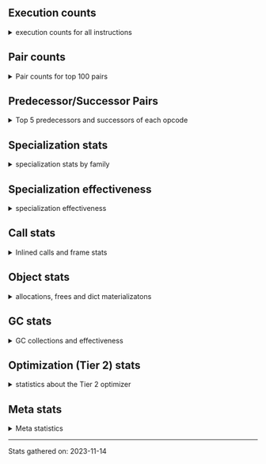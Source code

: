 ## Execution counts

<details>
<summary> execution counts for all instructions </summary>

|Name | Base Count | Head Count | Change | 
|---|---:|---:|---:|
| UNARY_INVERT | 14,523,460 | 15,425,007 | 6.2% |
| WITH_EXCEPT_START | 5,560 | 5,880 | 5.8% |
| BEFORE_WITH | 7,889,629 | 8,220,947 | 4.2% |
| LOAD_FAST_CHECK | 11,293,312 | 11,455,201 | 1.4% |
| TO_BOOL_INT | 203,509,307 | 206,341,611 | 1.4% |
| LIST_EXTEND | 29,514,175 | 29,771,827 | 0.9% |
| LOAD_SUPER_ATTR_ATTR | 4,212,790 | 4,247,389 | 0.8% |
| LOAD_ATTR_PROPERTY | 90,406,418 | 90,921,299 | 0.6% |
| EXIT_INIT_CHECK | 91,372,074 | 91,891,268 | 0.6% |
| LOAD_SUPER_ATTR_METHOD | 159,885,824 | 160,789,135 | 0.6% |
| LOAD_ATTR_NONDESCRIPTOR_WITH_VALUES | 161,611,756 | 162,516,985 | 0.6% |
| CALL_ALLOC_AND_ENTER_INIT | 93,658,494 | 94,177,688 | 0.6% |
| CALL_PY_WITH_DEFAULTS | 223,550,240 | 224,751,834 | 0.5% |
| LOAD_FAST_AND_CLEAR | 78,233,188 | 78,622,424 | 0.5% |
| BINARY_OP | 884,774,811 | 888,549,890 | 0.4% |
| LIST_APPEND | 103,600,472 | 104,002,968 | 0.4% |
| COMPARE_OP | 165,883,458 | 166,470,486 | 0.4% |
| NOP | 945,046,379 | 948,198,812 | 0.3% |
| CALL_BUILTIN_CLASS | 170,953,054 | 171,473,969 | 0.3% |
| LOAD_ATTR | 1,494,530,347 | 1,498,766,326 | 0.3% |
| LOAD_ATTR_METHOD_LAZY_DICT | 58,852,604 | 59,019,220 | 0.3% |
| BUILD_MAP | 106,280,479 | 106,571,947 | 0.3% |
| POP_JUMP_IF_NOT_NONE | 666,662,953 | 668,326,067 | 0.2% |
| STORE_SUBSCR_DICT | 262,644,270 | 263,294,204 | 0.2% |
| COPY_FREE_VARS | 377,330,411 | 378,261,609 | 0.2% |
| CALL | 1,174,918,486 | 1,177,717,778 | 0.2% |
| BUILD_LIST | 355,325,993 | 356,103,364 | 0.2% |
| FOR_ITER_LIST | 697,937,623 | 699,455,713 | 0.2% |
| CALL_METHOD_DESCRIPTOR_FAST | 421,159,221 | 422,050,662 | 0.2% |
| STORE_FAST_LOAD_FAST | 39,432,228 | 39,513,610 | 0.2% |
| LOAD_ATTR_METHOD_WITH_VALUES | 2,101,987,689 | 2,106,308,669 | 0.2% |
| UNARY_NOT | 64,565,865 | 64,695,034 | 0.2% |
| LOAD_ATTR_MODULE | 527,159,227 | 528,152,655 | 0.2% |
| POP_TOP | 3,468,098,994 | 3,474,334,398 | 0.2% |
| LOAD_GLOBAL_MODULE | 3,786,511,351 | 3,793,181,989 | 0.2% |
| RETURN_CONST | 2,046,823,066 | 2,050,422,553 | 0.2% |
| FOR_ITER_GEN | 200,728,096 | 201,080,781 | 0.2% |
| CALL_PY_EXACT_ARGS | 3,291,710,336 | 3,297,163,703 | 0.2% |
| RETURN_VALUE | 4,294,925,300 | 4,301,857,541 | 0.2% |
| RESUME_CHECK | 6,769,616,844 | 6,779,698,446 | 0.1% |
| LOAD_ATTR_INSTANCE_VALUE | 4,581,738,014 | 4,588,537,126 | 0.1% |
| FOR_ITER_RANGE | 90,909,362 | 91,041,192 | 0.1% |
| TO_BOOL_LIST | 182,108,874 | 182,371,368 | 0.1% |
| POP_JUMP_IF_NONE | 465,922,946 | 466,591,666 | 0.1% |
| COPY | 1,151,210,817 | 1,152,861,446 | 0.1% |
| LOAD_DEREF | 793,675,805 | 794,807,686 | 0.1% |
| CALL_METHOD_DESCRIPTOR_NOARGS | 291,911,172 | 292,313,694 | 0.1% |
| UNPACK_SEQUENCE_TWO_TUPLE | 563,467,631 | 564,239,562 | 0.1% |
| STORE_ATTR_INSTANCE_VALUE | 1,081,749,872 | 1,083,154,325 | 0.1% |
| JUMP_BACKWARD | 488,328,681 | 488,936,860 | 0.1% |
| INSTRUMENTED_JUMP_BACKWARD | 10,000 | 9,988 | -0.1% |
| JUMP_FORWARD | 523,139,874 | 523,714,250 | 0.1% |
| LOAD_FAST | 30,572,998,534 | 30,606,128,481 | 0.1% |
| INSTRUMENTED_FOR_ITER | 11,280 | 11,268 | -0.1% |
| LOAD_ATTR_METHOD_NO_DICT | 1,579,107,307 | 1,580,775,628 | 0.1% |
| GET_ITER | 769,117,896 | 769,925,640 | 0.1% |
| POP_JUMP_IF_FALSE | 7,702,752,034 | 7,710,627,124 | 0.1% |
| SWAP | 1,055,354,232 | 1,056,425,834 | 0.1% |
| CALL_TUPLE_1 | 34,780,533 | 34,813,664 | 0.1% |
| BUILD_TUPLE | 930,622,028 | 931,508,021 | 0.1% |
| INSTRUMENTED_POP_JUMP_IF_TRUE | 13,440 | 13,428 | -0.1% |
| PUSH_NULL | 1,320,081,753 | 1,321,247,834 | 0.1% |
| LOAD_FAST_LOAD_FAST | 7,163,580,175 | 7,169,682,505 | 0.1% |
| INTERPRETER_EXIT | 1,997,173,707 | 1,998,855,318 | 0.1% |
| STORE_FAST | 8,450,003,309 | 8,457,016,441 | 0.1% |
| COMPARE_OP_INT | 1,500,130,566 | 1,501,358,680 | 0.1% |
| ENTER_EXECUTOR | 2,412,506,057 | 2,414,378,162 | 0.1% |
| BINARY_SUBSCR | 697,257,591 | 697,772,279 | 0.1% |
| CONTAINS_OP | 1,110,904,362 | 1,111,694,126 | 0.1% |
| CALL_BUILTIN_FAST | 1,119,334,562 | 1,120,033,103 | 0.1% |
| CHECK_EXC_MATCH | 22,271,295 | 22,285,187 | 0.1% |
| TO_BOOL | 339,859,931 | 340,071,015 | 0.1% |
| PUSH_EXC_INFO | 22,761,520 | 22,775,528 | 0.1% |
| POP_EXCEPT | 22,761,381 | 22,775,388 | 0.1% |
| CALL_FUNCTION_EX | 178,732,960 | 178,840,993 | 0.1% |
| CALL_ISINSTANCE | 1,074,819,421 | 1,075,467,422 | 0.1% |
| COMPARE_OP_STR | 333,589,325 | 333,789,925 | 0.1% |
| LOAD_GLOBAL_BUILTIN | 5,044,070,160 | 5,047,093,567 | 0.1% |
| CALL_BUILTIN_FAST_WITH_KEYWORDS | 69,824,911 | 69,863,304 | 0.1% |
| CALL_KW | 260,172,236 | 260,313,283 | 0.1% |
| BINARY_OP_SUBTRACT_FLOAT | 237,754,639 | 237,882,668 | 0.1% |
| TO_BOOL_BOOL | 4,329,465,676 | 4,331,776,309 | 0.1% |
| FOR_ITER | 499,375,977 | 499,592,589 | 0.0% |
| DELETE_ATTR | 11,350,103 | 11,354,897 | 0.0% |
| STORE_FAST_STORE_FAST | 1,995,529,938 | 1,996,364,392 | 0.0% |
| LOAD_CONST | 8,186,425,164 | 8,189,766,651 | 0.0% |
| CALL_LIST_APPEND | 339,589,324 | 339,720,099 | 0.0% |
| RERAISE | 2,526,021 | 2,526,981 | 0.0% |
| IMPORT_NAME | 10,198,921 | 10,202,715 | 0.0% |
| CALL_LEN | 383,228,952 | 383,367,763 | 0.0% |
| YIELD_VALUE | 1,052,371,134 | 1,052,741,950 | 0.0% |
| IMPORT_FROM | 11,438,540 | 11,442,393 | 0.0% |
| BINARY_OP_ADD_FLOAT | 393,383,704 | 393,513,152 | 0.0% |
| CALL_METHOD_DESCRIPTOR_O | 409,942,328 | 410,073,628 | 0.0% |
| DELETE_FAST | 1,797,513 | 1,798,012 | 0.0% |
| LOAD_ATTR_CLASS | 107,170,653 | 107,199,651 | 0.0% |
| UNPACK_SEQUENCE | 364,756 | 364,852 | 0.0% |
| BINARY_OP_SUBTRACT_INT | 454,383,958 | 454,498,012 | 0.0% |
| POP_JUMP_IF_TRUE | 1,972,631,501 | 1,973,051,500 | 0.0% |
| CALL_BOUND_METHOD_EXACT_ARGS | 206,243,218 | 206,277,358 | 0.0% |
| UNPACK_SEQUENCE_TUPLE | 531,762,210 | 531,826,840 | 0.0% |
| BINARY_OP_INPLACE_ADD_UNICODE | 7,986,960 | 7,987,920 | 0.0% |
| FOR_ITER_TUPLE | 337,522,235 | 337,559,477 | 0.0% |
| DICT_MERGE | 29,259,156 | 29,262,355 | 0.0% |
| RAISE_VARARGS | 3,978,728 | 3,979,086 | 0.0% |
| RESUME | 244,942 | 244,922 | -0.0% |
| STORE_ATTR | 71,289,766 | 71,295,433 | 0.0% |
| SET_FUNCTION_ATTRIBUTE | 98,383,876 | 98,377,052 | -0.0% |
| MAKE_CELL | 116,716,427 | 116,723,287 | 0.0% |
| STORE_DEREF | 92,443,405 | 92,448,531 | 0.0% |
| BUILD_SET | 2,001,129 | 2,001,223 | 0.0% |
| IS_OP | 797,915,390 | 797,880,654 | -0.0% |
| BUILD_STRING | 76,352,740 | 76,355,620 | 0.0% |
| MAKE_FUNCTION | 109,440,298 | 109,436,194 | -0.0% |
| BINARY_SUBSCR_STR_INT | 470,250,679 | 470,266,040 | 0.0% |
| FORMAT_SIMPLE | 151,773,320 | 151,778,120 | 0.0% |
| CALL_METHOD_DESCRIPTOR_FAST_WITH_KEYWORDS | 39,315,374 | 39,316,581 | 0.0% |
| CONVERT_VALUE | 138,336,220 | 138,340,060 | 0.0% |
| TO_BOOL_NONE | 613,719,784 | 613,735,920 | 0.0% |
| BINARY_OP_MULTIPLY_FLOAT | 576,062,476 | 576,077,592 | 0.0% |
| JUMP_BACKWARD_NO_INTERRUPT | 309,992,476 | 309,985,052 | -0.0% |
| STORE_ATTR_SLOT | 1,732,911,035 | 1,732,951,774 | 0.0% |
| BINARY_OP_ADD_INT | 1,317,592,802 | 1,317,622,844 | 0.0% |
| LOAD_ATTR_SLOT | 1,883,774,447 | 1,883,817,000 | 0.0% |
| CALL_TYPE_1 | 340,971,875 | 340,965,005 | -0.0% |
| CALL_STR_1 | 34,041,020 | 34,041,662 | 0.0% |
| DELETE_SUBSCR | 172,752,423 | 172,755,617 | 0.0% |
| RETURN_GENERATOR | 380,846,630 | 380,839,882 | -0.0% |
| BINARY_SUBSCR_TUPLE_INT | 221,481,382 | 221,485,272 | 0.0% |
| SEND_GEN | 451,098,743 | 451,091,347 | -0.0% |
| BINARY_SUBSCR_DICT | 659,351,742 | 659,362,145 | 0.0% |
| BINARY_OP_ADD_UNICODE | 93,325,980 | 93,327,260 | 0.0% |
| CALL_BUILTIN_O | 1,032,641,552 | 1,032,653,156 | 0.0% |
| COMPARE_OP_FLOAT | 185,958,409 | 185,956,387 | -0.0% |
| MAP_ADD | 56,720,038 | 56,720,593 | 0.0% |
| BINARY_SUBSCR_LIST_INT | 772,121,597 | 772,114,596 | -0.0% |
| END_FOR | 76,102,728 | 76,103,386 | 0.0% |
| LOAD_GLOBAL | 10,731,358 | 10,731,267 | -0.0% |
| BINARY_SLICE | 284,805,243 | 284,806,897 | 0.0% |
| BUILD_CONST_KEY_MAP | 11,173,581 | 11,173,521 | -0.0% |
| STORE_SUBSCR | 338,127,080 | 338,125,680 | -0.0% |
| TO_BOOL_ALWAYS_TRUE | 231,969,371 | 231,969,878 | 0.0% |
| STORE_SUBSCR_LIST_INT | 310,529,248 | 310,529,921 | 0.0% |
| LOAD_ATTR_NONDESCRIPTOR_NO_DICT | 82,996,355 | 82,996,483 | 0.0% |
| GET_YIELD_FROM_ITER | 20,766,024 | 20,766,056 | 0.0% |
| EXTENDED_ARG | 417,489,618 | 417,490,024 | 0.0% |
| CALL_INTRINSIC_1 | 149,027,795 | 149,027,909 | 0.0% |
| BINARY_OP_MULTIPLY_INT | 248,272,239 | 248,272,117 | -0.0% |
| LOAD_ATTR_WITH_HINT | 401,259,400 | 401,259,306 | -0.0% |
| UNARY_NEGATIVE | 161,396,315 | 161,396,281 | -0.0% |
| UNPACK_SEQUENCE_LIST | 148,230,183 | 148,230,206 | 0.0% |
| BINARY_SUBSCR_GETITEM | 190,304,446 | 190,304,472 | 0.0% |
| GET_AWAITABLE | 151,578,749 | 151,578,737 | -0.0% |
| TO_BOOL_STR | 77,145,920 | 77,145,924 | 0.0% |
| SEND | 164,809,266 | 164,809,258 | -0.0% |
| STORE_ATTR_WITH_HINT | 63,960,618 | 63,960,615 | -0.0% |
| BUILD_SLICE | 95,834,911 | 95,834,907 | -0.0% |
| END_SEND | 297,826,869 | 297,826,857 | -0.0% |
| STORE_SLICE | 35,795,300 | 35,795,300 | 0.0% |
| INSTRUMENTED_POP_JUMP_IF_FALSE | 19,465,840 | 19,465,840 | 0.0% |
| INSTRUMENTED_RESUME | 19,443,620 | 19,443,620 | 0.0% |
| INSTRUMENTED_RETURN_VALUE | 19,434,720 | 19,434,720 | 0.0% |
| LOAD_NAME | 13,930,060 | 13,930,060 | 0.0% |
| GET_ANEXT | 8,000,960 | 8,000,960 | 0.0% |
| END_ASYNC_FOR | 8,000,000 | 8,000,000 | 0.0% |
| GET_AITER | 8,000,000 | 8,000,000 | 0.0% |
| STORE_GLOBAL | 6,941,340 | 6,941,340 | 0.0% |
| BEFORE_ASYNC_WITH | 2,995,200 | 2,995,200 | 0.0% |
| SET_ADD | 1,470,440 | 1,470,440 | 0.0% |
| STORE_NAME | 926,120 | 926,120 | 0.0% |
| UNPACK_EX | 668,000 | 668,000 | 0.0% |
| DICT_UPDATE | 22,740 | 22,740 | 0.0% |
| LOAD_BUILD_CLASS | 18,940 | 18,940 | 0.0% |
| LOAD_SUPER_ATTR | 16,585 | 16,585 | 0.0% |
| INSTRUMENTED_RETURN_CONST | 7,200 | 7,200 | 0.0% |
| LOAD_LOCALS | 3,860 | 3,860 | 0.0% |
| LOAD_FROM_DICT_OR_DEREF | 3,840 | 3,840 | 0.0% |
| DELETE_DEREF | 1,600 | 1,600 | 0.0% |
| FORMAT_WITH_SPEC | 1,240 | 1,240 | 0.0% |
| DELETE_NAME | 900 | 900 | 0.0% |
| INSTRUMENTED_POP_JUMP_IF_NONE | 720 | 720 | 0.0% |
| SET_UPDATE | 660 | 660 | 0.0% |
| CLEANUP_THROW | 640 | 640 | 0.0% |
| INSTRUMENTED_JUMP_FORWARD | 400 | 400 | 0.0% |
| INSTRUMENTED_POP_JUMP_IF_NOT_NONE | 400 | 400 | 0.0% |
| CALL_INTRINSIC_2 | 80 | 80 | 0.0% |
| SETUP_ANNOTATIONS | 80 | 80 | 0.0% |


</details>

## Pair counts

<details>
<summary> Pair counts for top 100 pairs </summary>

Not included in comparative output.


</details>

## Predecessor/Successor Pairs

<details>
<summary> Top 5 predecessors and successors of each opcode </summary>

Not included in comparative output.


</details>

## Specialization stats

<details>
<summary> specialization stats by family </summary>

### BINARY_OP

<details>
<summary> specialization stats for BINARY_OP family </summary>

|Kind | Base Count | Base Ratio | Head Count | Head Ratio | Change | 
|---|---:|---:|---:|---:|---:|
|     deferred | 882,236,516 | 20.9% | 886,010,585 | 21.0% | 0.4% |
|          hit | 3,278,606,738 | 77.8% | 3,279,025,545 | 77.7% | 0.0% |
|         miss | 50,156,020 | 1.2% | 50,156,020 | 1.2% | 0.0% |

| | Base Count | Base Ratio | Head Count | Head Ratio | Change | 
|---|---:|---:|---:|---:|---:|
| Failure | 1,547,972 | 61.0% | 1,549,007 | 61.0% | 0.1% |
| Success | 990,323 | 39.0% | 990,298 | 39.0% | -0.0% |

|Failure kind | Base Count | Base Ratio | Head Count | Head Ratio | Change | 
|---|---:|---:|---:|---:|---:|
| or | 15,254 | 1.0% | 15,603 | 1.0% | 2.3% |
| and int | 52,016 | 3.4% | 52,597 | 3.4% | 1.1% |
| and other | 1,656 | 0.1% | 1,659 | 0.1% | 0.2% |
| power | 5,108 | 0.3% | 5,101 | 0.3% | -0.1% |
| remainder | 52,552 | 3.4% | 52,608 | 3.4% | 0.1% |
| add other | 57,297 | 3.7% | 57,327 | 3.7% | 0.1% |
| add different types | 189,851 | 12.3% | 189,886 | 12.3% | 0.0% |
| true divide float | 9,024 | 0.6% | 9,023 | 0.6% | -0.0% |
| floor divide | 45,296 | 2.9% | 45,292 | 2.9% | -0.0% |
| xor | 15,744 | 1.0% | 15,743 | 1.0% | -0.0% |
| rshift | 16,807 | 1.1% | 16,806 | 1.1% | -0.0% |
| true divide different types | 22,184 | 1.4% | 22,183 | 1.4% | -0.0% |
| lshift | 23,346 | 1.5% | 23,347 | 1.5% | 0.0% |
| multiply different types | 246,247 | 15.9% | 246,238 | 15.9% | -0.0% |
| subtract different types | 775,010 | 50.1% | 775,014 | 50.0% | 0.0% |
| subtract other | 12,800 | 0.8% | 12,800 | 0.8% | 0.0% |
| multiply other | 4,320 | 0.3% | 4,320 | 0.3% | 0.0% |
| true divide other | 2,880 | 0.2% | 2,880 | 0.2% | 0.0% |
| and different types | 580 | 0.0% | 580 | 0.0% | 0.0% |


</details>

### BINARY_OP_INPLACE_ADD_UNICODE

<details>
<summary> specialization stats for BINARY_OP_INPLACE_ADD_UNICODE family </summary>


</details>

### BINARY_SLICE

<details>
<summary> specialization stats for BINARY_SLICE family </summary>


</details>

### BINARY_SUBSCR

<details>
<summary> specialization stats for BINARY_SUBSCR family </summary>

|Kind | Base Count | Base Ratio | Head Count | Head Ratio | Change | 
|---|---:|---:|---:|---:|---:|
|     deferred | 696,830,855 | 23.1% | 697,345,402 | 23.2% | 0.1% |
|          hit | 2,308,750,732 | 76.7% | 2,308,773,386 | 76.7% | 0.0% |
|         miss | 4,759,114 | 0.2% | 4,759,139 | 0.2% | 0.0% |

| | Base Count | Base Ratio | Head Count | Head Ratio | Change | 
|---|---:|---:|---:|---:|---:|
| Failure | 242,515 | 56.8% | 242,660 | 56.8% | 0.1% |
| Success | 184,221 | 43.2% | 184,217 | 43.2% | -0.0% |

|Failure kind | Base Count | Base Ratio | Head Count | Head Ratio | Change | 
|---|---:|---:|---:|---:|---:|
| tuple slice | 104 | 0.0% | 103 | 0.0% | -1.0% |
| buffer int | 15,762 | 6.5% | 15,802 | 6.5% | 0.3% |
| other | 56,599 | 23.3% | 56,714 | 23.4% | 0.2% |
| out of range | 75,470 | 31.1% | 75,461 | 31.1% | -0.0% |
| array int | 78,640 | 32.4% | 78,640 | 32.4% | 0.0% |
| list slice | 6,320 | 2.6% | 6,320 | 2.6% | 0.0% |
| code complex parameters | 4,380 | 1.8% | 4,380 | 1.8% | 0.0% |
| sequence int | 4,280 | 1.8% | 4,280 | 1.8% | 0.0% |
| buffer slice | 860 | 0.4% | 860 | 0.4% | 0.0% |
| string slice | 100 | 0.0% | 100 | 0.0% | 0.0% |


</details>

### CALL

<details>
<summary> specialization stats for CALL family </summary>

|Kind | Base Count | Base Ratio | Head Count | Head Ratio | Change | 
|---|---:|---:|---:|---:|---:|
|          hit | 9,540,335,361 | 87.1% | 9,551,233,947 | 87.1% | 0.1% |
|         miss | 236,440,357 | 2.2% | 236,424,028 | 2.2% | -0.0% |
|     deferred | 737,869,762,949,551,270,707 | 6,737,494,210,530.9% | 737,869,762,949,554,068,023 | 6,729,087,808,483.7% | 0.0% |
|        deopt | 22,840 | 0.0% | 22,840 | 0.0% | 0.0% |

| | Base Count | Base Ratio | Head Count | Head Ratio | Change | 
|---|---:|---:|---:|---:|---:|
| Failure | 816,873 | 14.2% | 819,146 | 14.3% | 0.3% |
| Success | 4,918,386 | 85.8% | 4,918,089 | 85.7% | -0.0% |

|Failure kind | Base Count | Base Ratio | Head Count | Head Ratio | Change | 
|---|---:|---:|---:|---:|---:|
| operator wrapper | 4,511 | 0.6% | 4,570 | 0.6% | 1.3% |
| cfunc varargs | 7,200 | 0.9% | 7,284 | 0.9% | 1.2% |
| meth descr varargs keywords | 14,084 | 1.7% | 14,242 | 1.7% | 1.1% |
| cfunc noargs | 53,620 | 6.6% | 54,219 | 6.6% | 1.1% |
| bound method | 11,874 | 1.5% | 11,968 | 1.5% | 0.8% |
| wrong number arguments | 8,460 | 1.0% | 8,500 | 1.0% | 0.5% |
| code complex parameters | 146,706 | 18.0% | 147,382 | 18.0% | 0.5% |
| class no vectorcall | 56,720 | 6.9% | 56,944 | 7.0% | 0.4% |
| cfunc varargs keywords | 49,770 | 6.1% | 49,948 | 6.1% | 0.4% |
| method wrapper | 4,477 | 0.5% | 4,490 | 0.5% | 0.3% |
| other | 29,118 | 3.6% | 29,201 | 3.6% | 0.3% |
| meth descr method fastcall keywords | 174,120 | 21.3% | 174,180 | 21.3% | 0.0% |
| meth descr varargs | 58,493 | 7.2% | 58,496 | 7.1% | 0.0% |
| class mutable | 50,360 | 6.2% | 50,362 | 6.1% | 0.0% |
| no dict | 106,580 | 13.0% | 106,580 | 13.0% | 0.0% |
| init not python | 17,020 | 2.1% | 17,020 | 2.1% | 0.0% |
| init not simple | 11,280 | 1.4% | 11,280 | 1.4% | 0.0% |
| cmethod | 10,820 | 1.3% | 10,820 | 1.3% | 0.0% |
| str | 1,660 | 0.2% | 1,660 | 0.2% | 0.0% |


</details>

### COMPARE_OP

<details>
<summary> specialization stats for COMPARE_OP family </summary>

|Kind | Base Count | Base Ratio | Head Count | Head Ratio | Change | 
|---|---:|---:|---:|---:|---:|
|         miss | 2,303,735 | 0.1% | 2,263,462 | 0.1% | -1.7% |
|     deferred | 165,535,105 | 7.6% | 166,125,136 | 7.6% | 0.4% |
|          hit | 2,017,374,565 | 92.3% | 2,018,841,530 | 92.3% | 0.1% |

| | Base Count | Base Ratio | Head Count | Head Ratio | Change | 
|---|---:|---:|---:|---:|---:|
| Failure | 247,147 | 70.9% | 244,906 | 70.9% | -0.9% |
| Success | 101,206 | 29.1% | 100,444 | 29.1% | -0.8% |

|Failure kind | Base Count | Base Ratio | Head Count | Head Ratio | Change | 
|---|---:|---:|---:|---:|---:|
| big int | 84,229 | 34.1% | 81,764 | 33.4% | -2.9% |
| bool | 6,329 | 2.6% | 6,387 | 2.6% | 0.9% |
| float long | 15,102 | 6.1% | 15,155 | 6.2% | 0.4% |
| different types | 51,578 | 20.9% | 51,693 | 21.1% | 0.2% |
| tuple | 15,198 | 6.1% | 15,174 | 6.2% | -0.2% |
| other | 24,951 | 10.1% | 24,973 | 10.2% | 0.1% |
| baseobject | 30,080 | 12.2% | 30,080 | 12.3% | 0.0% |
| string | 10,640 | 4.3% | 10,640 | 4.3% | 0.0% |
| list | 3,440 | 1.4% | 3,440 | 1.4% | 0.0% |
| bytes | 3,200 | 1.3% | 3,200 | 1.3% | 0.0% |
| set | 1,860 | 0.8% | 1,860 | 0.8% | 0.0% |
| long float | 540 | 0.2% | 540 | 0.2% | 0.0% |


</details>

### FOR_ITER

<details>
<summary> specialization stats for FOR_ITER family </summary>

|Kind | Base Count | Base Ratio | Head Count | Head Ratio | Change | 
|---|---:|---:|---:|---:|---:|
|          hit | 1,186,370,005 | 65.0% | 1,188,354,125 | 65.0% | 0.2% |
|         miss | 140,727,311 | 7.7% | 140,783,038 | 7.7% | 0.0% |
|     deferred | 737,869,762,948,878,458,279 | 40,398,606,745,402.8% | 737,869,762,948,878,669,334 | 40,348,759,139,610.6% | 0.0% |

| | Base Count | Base Ratio | Head Count | Head Ratio | Change | 
|---|---:|---:|---:|---:|---:|
| Failure | 279,660 | 9.4% | 284,177 | 9.5% | 1.6% |
| Success | 2,702,678 | 90.6% | 2,703,718 | 90.5% | 0.0% |

|Failure kind | Base Count | Base Ratio | Head Count | Head Ratio | Change | 
|---|---:|---:|---:|---:|---:|
| callable | 460 | 0.2% | 480 | 0.2% | 4.3% |
| dict items | 110,030 | 39.3% | 114,420 | 40.3% | 4.0% |
| itertools | 6,580 | 2.4% | 6,600 | 2.3% | 0.3% |
| set | 29,460 | 10.5% | 29,502 | 10.4% | 0.1% |
| other | 18,860 | 6.7% | 18,880 | 6.6% | 0.1% |
| enumerate | 44,690 | 16.0% | 44,715 | 15.7% | 0.1% |
| zip | 18,660 | 6.7% | 18,660 | 6.6% | 0.0% |
| seq iter | 14,480 | 5.2% | 14,480 | 5.1% | 0.0% |
| dict values | 12,400 | 4.4% | 12,400 | 4.4% | 0.0% |
| reversed list | 8,980 | 3.2% | 8,980 | 3.2% | 0.0% |
| dict keys | 7,960 | 2.8% | 7,960 | 2.8% | 0.0% |
| ascii string | 5,260 | 1.9% | 5,260 | 1.9% | 0.0% |
| map | 1,380 | 0.5% | 1,380 | 0.5% | 0.0% |
| bytes | 440 | 0.2% | 440 | 0.2% | 0.0% |
| string | 20 | 0.0% | 20 | 0.0% | 0.0% |


</details>

### LOAD_ATTR

<details>
<summary> specialization stats for LOAD_ATTR family </summary>

|Kind | Base Count | Base Ratio | Head Count | Head Ratio | Change | 
|---|---:|---:|---:|---:|---:|
|          hit | 10,876,681,827 | 83.2% | 10,892,125,342 | 83.2% | 0.1% |
|         miss | 699,382,043 | 5.4% | 699,378,680 | 5.3% | -0.0% |
|     deferred | 737,869,762,949,863,150,069 | 5,645,265,629,853.1% | 737,869,762,949,867,384,083 | 5,636,780,168,276.7% | 0.0% |
|        deopt | 1,460,840 | 0.0% | 1,460,840 | 0.0% | 0.0% |

| | Base Count | Base Ratio | Head Count | Head Ratio | Change | 
|---|---:|---:|---:|---:|---:|
| Failure | 1,075,560 | 7.2% | 1,077,579 | 7.2% | 0.2% |
| Success | 13,830,198 | 92.8% | 13,830,144 | 92.8% | -0.0% |

|Failure kind | Base Count | Base Ratio | Head Count | Head Ratio | Change | 
|---|---:|---:|---:|---:|---:|
| non object slot | 2,560 | 0.2% | 2,600 | 0.2% | 1.6% |
| non overriding descriptor | 11,648 | 1.1% | 11,804 | 1.1% | 1.3% |
| class attr simple | 6,220 | 0.6% | 6,285 | 0.6% | 1.0% |
| class attr descriptor | 16,440 | 1.5% | 16,540 | 1.5% | 0.6% |
| not managed dict | 133,669 | 12.4% | 134,295 | 12.5% | 0.5% |
| shadowed | 100,696 | 9.4% | 101,106 | 9.4% | 0.4% |
| class method obj | 24,560 | 2.3% | 24,640 | 2.3% | 0.3% |
| method | 119,720 | 11.1% | 120,052 | 11.1% | 0.3% |
| overridden | 16,052 | 1.5% | 16,078 | 1.5% | 0.2% |
| mutable class | 66,631 | 6.2% | 66,665 | 6.2% | 0.1% |
| metaclass attribute | 239,302 | 22.2% | 239,392 | 22.2% | 0.0% |
| has managed dict | 319,242 | 29.7% | 319,302 | 29.6% | 0.0% |
| module attr not found | 8,700 | 0.8% | 8,700 | 0.8% | 0.0% |
| not in keys | 7,180 | 0.7% | 7,180 | 0.7% | 0.0% |
| builtin class method | 2,940 | 0.3% | 2,940 | 0.3% | 0.0% |


</details>

### LOAD_GLOBAL

<details>
<summary> specialization stats for LOAD_GLOBAL family </summary>

|Kind | Base Count | Base Ratio | Head Count | Head Ratio | Change | 
|---|---:|---:|---:|---:|---:|
|         miss | 316,182 | 0.0% | 320,162 | 0.0% | 1.3% |
|          hit | 8,830,265,329 | 99.9% | 8,839,955,394 | 99.9% | 0.1% |
|     deferred | 10,249,569 | 0.1% | 10,249,468 | 0.1% | -0.0% |
|        deopt | 8,300 | 0.0% | 8,300 | 0.0% | 0.0% |

| | Base Count | Base Ratio | Head Count | Head Ratio | Change | 
|---|---:|---:|---:|---:|---:|
| Success | 490,089 | 100.0% | 490,099 | 100.0% | 0.0% |
| Failure | 0 | 0.0% | 0 | 0.0% |  |


</details>

### LOAD_SUPER_ATTR

<details>
<summary> specialization stats for LOAD_SUPER_ATTR family </summary>

|Kind | Base Count | Base Ratio | Head Count | Head Ratio | Change | 
|---|---:|---:|---:|---:|---:|
|          hit | 164,098,614 | 100.0% | 165,036,524 | 100.0% | 0.6% |
|     deferred | 8,385 | 0.0% | 8,385 | 0.0% | 0.0% |

| | Base Count | Base Ratio | Head Count | Head Ratio | Change | 
|---|---:|---:|---:|---:|---:|
| Success | 8,200 | 100.0% | 8,200 | 100.0% | 0.0% |
| Failure | 0 | 0.0% | 0 | 0.0% |  |


</details>

### POP_JUMP_IF_FALSE

<details>
<summary> specialization stats for POP_JUMP_IF_FALSE family </summary>


</details>

### POP_JUMP_IF_NONE

<details>
<summary> specialization stats for POP_JUMP_IF_NONE family </summary>


</details>

### POP_JUMP_IF_NOT_NONE

<details>
<summary> specialization stats for POP_JUMP_IF_NOT_NONE family </summary>


</details>

### POP_JUMP_IF_TRUE

<details>
<summary> specialization stats for POP_JUMP_IF_TRUE family </summary>


</details>

### SEND

<details>
<summary> specialization stats for SEND family </summary>

|Kind | Base Count | Base Ratio | Head Count | Head Ratio | Change | 
|---|---:|---:|---:|---:|---:|
|          hit | 451,068,083 | 73.2% | 451,060,687 | 73.2% | -0.0% |
|     deferred | 164,754,186 | 26.7% | 164,754,178 | 26.8% | -0.0% |
|         miss | 30,660 | 0.0% | 30,660 | 0.0% | 0.0% |

| | Base Count | Base Ratio | Head Count | Head Ratio | Change | 
|---|---:|---:|---:|---:|---:|
| Success | 4,620 | 8.4% | 4,620 | 8.4% | 0.0% |
| Failure | 50,460 | 91.6% | 50,460 | 91.6% | 0.0% |

|Failure kind | Base Count | Base Ratio | Head Count | Head Ratio | Change | 
|---|---:|---:|---:|---:|---:|
| async generator send | 33,180 | 65.8% | 33,180 | 65.8% | 0.0% |
| other | 14,020 | 27.8% | 14,020 | 27.8% | 0.0% |
| list | 3,260 | 6.5% | 3,260 | 6.5% | 0.0% |


</details>

### STORE_ATTR

<details>
<summary> specialization stats for STORE_ATTR family </summary>

|Kind | Base Count | Base Ratio | Head Count | Head Ratio | Change | 
|---|---:|---:|---:|---:|---:|
|          hit | 2,628,106,581 | 89.1% | 2,629,533,698 | 89.1% | 0.1% |
|         miss | 250,514,944 | 8.5% | 250,533,016 | 8.5% | 0.0% |
|     deferred | 4,058,283,696,216,167,713,441 | 137,573,075,793,761.8% | 4,058,283,696,216,167,718,609 | 137,505,446,437,379.1% | 0.0% |

| | Base Count | Base Ratio | Head Count | Head Ratio | Change | 
|---|---:|---:|---:|---:|---:|
| Failure | 93,268 | 1.9% | 93,426 | 1.9% | 0.2% |
| Success | 4,838,577 | 98.1% | 4,838,918 | 98.1% | 0.0% |

|Failure kind | Base Count | Base Ratio | Head Count | Head Ratio | Change | 
|---|---:|---:|---:|---:|---:|
| property | 2,480 | 2.7% | 2,580 | 2.8% | 4.0% |
| no dict | 2,940 | 3.2% | 2,960 | 3.2% | 0.7% |
| class attr simple | 48,480 | 52.0% | 48,520 | 51.9% | 0.1% |
| not managed dict | 2,508 | 2.7% | 2,506 | 2.7% | -0.1% |
| not in dict | 14,580 | 15.6% | 14,580 | 15.6% | 0.0% |
| overriding descriptor | 10,340 | 11.1% | 10,340 | 11.1% | 0.0% |
| not in keys | 7,000 | 7.5% | 7,000 | 7.5% | 0.0% |
| overridden | 4,120 | 4.4% | 4,120 | 4.4% | 0.0% |
| method | 800 | 0.9% | 800 | 0.9% | 0.0% |
| mutable class | 20 | 0.0% | 20 | 0.0% | 0.0% |


</details>

### STORE_SLICE

<details>
<summary> specialization stats for STORE_SLICE family </summary>


</details>

### STORE_SUBSCR

<details>
<summary> specialization stats for STORE_SUBSCR family </summary>

|Kind | Base Count | Base Ratio | Head Count | Head Ratio | Change | 
|---|---:|---:|---:|---:|---:|
|          hit | 573,170,638 | 62.9% | 573,821,245 | 62.9% | 0.1% |
|     deferred | 337,984,652 | 37.1% | 337,983,210 | 37.1% | -0.0% |
|         miss | 2,880 | 0.0% | 2,880 | 0.0% | 0.0% |

| | Base Count | Base Ratio | Head Count | Head Ratio | Change | 
|---|---:|---:|---:|---:|---:|
| Failure | 129,887 | 91.2% | 129,926 | 91.2% | 0.0% |
| Success | 12,541 | 8.8% | 12,544 | 8.8% | 0.0% |

|Failure kind | Base Count | Base Ratio | Head Count | Head Ratio | Change | 
|---|---:|---:|---:|---:|---:|
| other | 680 | 0.5% | 700 | 0.5% | 2.9% |
| py simple | 42,640 | 32.8% | 42,662 | 32.8% | 0.1% |
| dict subclass no override | 26,087 | 20.1% | 26,084 | 20.1% | -0.0% |
| array int | 55,580 | 42.8% | 55,580 | 42.8% | 0.0% |
| out of range | 2,900 | 2.2% | 2,900 | 2.2% | 0.0% |
| bytearray int | 2,000 | 1.5% | 2,000 | 1.5% | 0.0% |


</details>

### TO_BOOL

<details>
<summary> specialization stats for TO_BOOL family </summary>

|Kind | Base Count | Base Ratio | Head Count | Head Ratio | Change | 
|---|---:|---:|---:|---:|---:|
|          hit | 5,526,307,873 | 92.4% | 5,531,729,902 | 92.5% | 0.1% |
|         miss | 111,611,059 | 1.9% | 111,611,108 | 1.9% | 0.0% |
|     deferred | 2,582,544,170,319,674,100,023 | 43,202,403,928,063.7% | 2,582,544,170,319,674,310,882 | 43,161,730,456,288.9% | 0.0% |

| | Base Count | Base Ratio | Head Count | Head Ratio | Change | 
|---|---:|---:|---:|---:|---:|
| Failure | 673,464 | 22.6% | 673,693 | 22.6% | 0.0% |
| Success | 2,312,684 | 77.4% | 2,312,680 | 77.4% | -0.0% |

|Failure kind | Base Count | Base Ratio | Head Count | Head Ratio | Change | 
|---|---:|---:|---:|---:|---:|
| sequence | 14,102 | 2.1% | 14,142 | 2.1% | 0.3% |
| set | 27,256 | 4.0% | 27,299 | 4.1% | 0.2% |
| mapping | 97,912 | 14.5% | 98,006 | 14.5% | 0.1% |
| tuple | 117,489 | 17.4% | 117,532 | 17.4% | 0.0% |
| bytes | 18,219 | 2.7% | 18,213 | 2.7% | -0.0% |
| other | 172,864 | 25.7% | 172,886 | 25.7% | 0.0% |
| number | 191,402 | 28.4% | 191,395 | 28.4% | -0.0% |
| dict | 31,020 | 4.6% | 31,020 | 4.6% | 0.0% |
| float | 1,740 | 0.3% | 1,740 | 0.3% | 0.0% |
| bytearray | 1,040 | 0.2% | 1,040 | 0.2% | 0.0% |
| memory view | 420 | 0.1% | 420 | 0.1% | 0.0% |


</details>

### UNPACK_SEQUENCE

<details>
<summary> specialization stats for UNPACK_SEQUENCE family </summary>

|Kind | Base Count | Base Ratio | Head Count | Head Ratio | Change | 
|---|---:|---:|---:|---:|---:|
|          hit | 1,240,520,364 | 99.7% | 1,241,356,948 | 99.7% | 0.1% |
|     deferred | 368,934,881,474,191,299,924 | 29,661,322,672,329.4% | 368,934,881,474,191,300,021 | 29,641,383,888,771.8% | 0.0% |
|         miss | 2,939,660 | 0.2% | 2,939,660 | 0.2% | 0.0% |

| | Base Count | Base Ratio | Head Count | Head Ratio | Change | 
|---|---:|---:|---:|---:|---:|
| Failure | 2,316 | 2.4% | 2,319 | 2.4% | 0.1% |
| Success | 94,836 | 97.6% | 94,832 | 97.6% | -0.0% |

|Failure kind | Base Count | Base Ratio | Head Count | Head Ratio | Change | 
|---|---:|---:|---:|---:|---:|
| sequence | 1,516 | 65.5% | 1,519 | 65.5% | 0.2% |
| iterator | 420 | 18.1% | 420 | 18.1% | 0.0% |
| other | 380 | 16.4% | 380 | 16.4% | 0.0% |


</details>


</details>

## Specialization effectiveness

<details>
<summary> specialization effectiveness </summary>

|Instructions | Base Count | Base Ratio | Head Count | Head Ratio | Change | 
|---|---:|---:|---:|---:|---:|
| Not specialized | 16,978,496,349 | 10.6% | 17,001,469,912 | 10.6% | 0.1% |
| Specialized hits | 55,183,692,803 | 34.4% | 55,242,931,572 | 34.4% | 0.1% |
| Basic | 86,579,022,649 | 54.0% | 86,667,425,574 | 54.0% | 0.1% |
| Specialized misses | 1,499,677,625 | 0.9% | 1,499,695,400 | 0.9% | 0.0% |

### Deferred by instruction

<details>
<summary> deferred by instruction </summary>

|Name | Base Count | Base Ratio | Head Count | Head Ratio | Change | 
|---|---:|---:|---:|---:|---:|
| BINARY_OP | 882,236,516 | 0.0% | 886,010,585 | 0.0% | 0.4% |
| COMPARE_OP | 165,535,105 | 0.0% | 166,125,136 | 0.0% | 0.4% |
| BINARY_SUBSCR | 696,830,855 | 0.0% | 697,345,402 | 0.0% | 0.1% |
| STORE_SUBSCR | 337,984,652 | 0.0% | 337,983,210 | 0.0% | -0.0% |
| LOAD_ATTR | 737,869,762,949,863,150,069 | 8.0% | 737,869,762,949,867,384,083 | 8.0% | 0.0% |
| CALL | 737,869,762,949,551,270,707 | 8.0% | 737,869,762,949,554,068,023 | 8.0% | 0.0% |
| FOR_ITER | 737,869,762,948,878,458,279 | 8.0% | 737,869,762,948,878,669,334 | 8.0% | 0.0% |
| TO_BOOL | 2,582,544,170,319,674,100,023 | 28.0% | 2,582,544,170,319,674,310,882 | 28.0% | 0.0% |
| STORE_ATTR | 4,058,283,696,216,167,713,441 | 44.0% | 4,058,283,696,216,167,718,609 | 44.0% | 0.0% |
| UNPACK_SEQUENCE | 368,934,881,474,191,299,924 | 4.0% | 368,934,881,474,191,300,021 | 4.0% | 0.0% |


</details>

### Misses by instruction

<details>
<summary> misses by instruction </summary>

|Name | Base Count | Base Ratio | Head Count | Head Ratio | Change | 
|---|---:|---:|---:|---:|---:|
| FOR_ITER_TUPLE | 70,423,647 | 4.7% | 70,462,392 | 4.7% | 0.1% |
| FOR_ITER_LIST | 70,295,264 | 4.7% | 70,312,246 | 4.7% | 0.0% |
| LOAD_ATTR_METHOD_NO_DICT | 66,591,686 | 4.4% | 66,584,027 | 4.4% | -0.0% |
| STORE_ATTR_SLOT | 158,728,041 | 10.6% | 158,746,101 | 10.6% | 0.0% |
| CALL_PY_EXACT_ARGS | 121,740,629 | 8.1% | 121,730,882 | 8.1% | -0.0% |
| LOAD_ATTR_SLOT | 113,211,637 | 7.5% | 113,219,219 | 7.5% | 0.0% |
| LOAD_ATTR_NONDESCRIPTOR_WITH_VALUES | 68,359,597 | 4.6% | 68,358,015 | 4.6% | -0.0% |
| LOAD_ATTR_INSTANCE_VALUE | 232,818,219 | 15.5% | 232,820,338 | 15.5% | 0.0% |
| LOAD_ATTR_METHOD_WITH_VALUES | 187,170,273 | 12.5% | 187,169,975 | 12.5% | -0.0% |
| STORE_ATTR_INSTANCE_VALUE | 91,712,383 | 6.1% | 91,712,392 | 6.1% | 0.0% |


</details>


</details>

## Call stats

<details>
<summary> Inlined calls and frame stats </summary>

| | Base Count | Base Ratio | Head Count | Head Ratio | Change | 
|---|---:|---:|---:|---:|---:|
| Frames pushed | 4,706,681,843 | 66.4% | 4,715,260,818 | 66.4% | 0.2% |
| Calls to Python functions inlined | 5,092,306,331 | 71.8% | 5,100,692,989 | 71.8% | 0.2% |
| Calls via PyEval_EvalFrame (function vectorcall) | 1,228,917,148 | 17.3% | 1,230,571,817 | 17.3% | 0.1% |
| Calls via PyEval_EvalFrame (vector) | 1,234,230,268 | 17.4% | 1,235,884,937 | 17.4% | 0.1% |
| Calls via PyEval_EvalFrame (api) | 221,521,040 | 3.1% | 221,792,809 | 3.1% | 0.1% |
| Calls to PyEval_EvalDefault | 2,000,127,122 | 28.2% | 2,001,809,051 | 28.2% | 0.1% |
| Calls via PyEval_EvalFrame (total) | 2,000,127,122 | 28.2% | 2,001,809,051 | 28.2% | 0.1% |
| Frame objects created | 63,602,317 | 0.9% | 63,615,933 | 0.9% | 0.0% |
| Calls via PyEval_EvalFrame (slot) | 339,600,303 | 4.8% | 339,632,627 | 4.8% | 0.0% |
| Calls via PyEval_EvalFrame (function ex) | 24,429,383 | 0.3% | 24,430,899 | 0.3% | 0.0% |
| Calls via PyEval_EvalFrame (generator) | 765,896,854 | 10.8% | 765,924,114 | 10.8% | 0.0% |
| Calls via PyEval_EvalFrame (method) | 211,356,670 | 3.0% | 211,357,099 | 3.0% | 0.0% |
| Calls via PyEval_EvalFrame (legacy) | 5,294,180 | 0.1% | 5,294,180 | 0.1% | 0.0% |
| Calls via PyEval_EvalFrame (build class) | 18,940 | 0.0% | 18,940 | 0.0% | 0.0% |


</details>

## Object stats

<details>
<summary> allocations, frees and dict materializatons </summary>

| | Base Count | Base Ratio | Head Count | Head Ratio | Change | 
|---|---:|---:|---:|---:|---:|
| Method cache misses | 72,906,044 |  | 82,537,548 |  | 13.2% |
| Method cache collisions | 81,550,126 |  | 90,713,026 |  | 11.2% |
| Method cache dunder misses | 9,049,422 |  | 8,578,265 |  | -5.2% |
| Allocations over 4 kbytes | 20,070,014 | 0.1% | 20,138,886 | 0.1% | 0.3% |
| Increfs | 24,008,763,147 | 21.9% | 24,042,006,061 | 21.9% | 0.1% |
| Method cache hits | 2,929,589,192 |  | 2,925,576,183 |  | -0.1% |
| Decrefs | 27,530,392,680 | 21.9% | 27,567,174,915 | 22.0% | 0.1% |
| Method cache dunder hits | 3,354,777,609 |  | 3,358,667,123 |  | 0.1% |
| Allocations from freelist | 6,122,706,727 | 35.9% | 6,128,823,265 | 35.9% | 0.1% |
| Frees to freelist | 6,130,095,772 |  | 6,136,212,892 |  | 0.1% |
| Interpreter increfs | 85,417,351,642 | 78.1% | 85,490,327,093 | 78.1% | 0.1% |
| Interpreter decrefs | 97,933,447,134 | 78.1% | 98,014,346,969 | 78.0% | 0.1% |
| Frees | 11,288,415,927 |  | 11,296,371,098 |  | 0.1% |
| Allocations | 10,954,014,401 | 64.1% | 10,961,217,973 | 64.1% | 0.1% |
| Allocations to 512 bytes | 10,840,381,807 | 63.5% | 10,847,476,633 | 63.5% | 0.1% |
| Allocations to 4 kbytes | 93,562,580 | 0.5% | 93,602,454 | 0.5% | 0.0% |
| New values | 77,367,724 |  | 77,375,631 |  | 0.0% |
| Materialize dict (on request) | 5,304,000 | 6.9% | 5,304,000 | 6.9% | 0.0% |
| Materialize dict (new key) | 190,320 | 0.2% | 190,320 | 0.2% | 0.0% |
| Materialize dict (too big) | 0 | 0.0% | 0 | 0.0% |  |
| Materialize dict (str subclass) | 0 | 0.0% | 0 | 0.0% |  |
| Dematerialize dict | 2,030,840 | 2.6% | 2,030,840 | 2.6% | 0.0% |


</details>

## GC stats

<details>
<summary> GC collections and effectiveness </summary>

|Generation | Base Collections | Base Objects collected | Base Object visits | Head Collections | Head Objects collected | Head Object visits | 
|---:|---:|---:|---:|---:|---:|---:|
| 0 | 712,113 | 45,323,705 | 6,366,393,454 | 712,049 | 45,323,885 | 6,363,637,362 |
| 1 | 63,662 | 66,817,151 | 5,362,382,738 | 63,660 | 66,817,151 | 5,362,437,902 |
| 2 | 20,728 | 53,077,146 | 18,017,649,076 | 20,724 | 53,077,146 | 18,004,078,122 |


</details>

## Optimization (Tier 2) stats

<details>
<summary> statistics about the Tier 2 optimizer </summary>

| | Base Count | Base Ratio | Head Count | Head Ratio | Change | 
|---|---:|---:|---:|---:|---:|
| Inner loop found | 904 | 0.3% | 901 | 0.3% | -0.3% |
| Trace stack underflow | 1,932 | 0.5% | 1,927 | 0.5% | -0.3% |
| Traces created | 46,362 | 13.1% | 46,445 | 13.1% | 0.2% |
| Optimization attempts | 353,274 |  | 353,711 |  | 0.1% |
| Trace too short | 306,912 | 86.9% | 307,266 | 86.9% | 0.1% |
| Traces executed | 2,412,506,057 |  | 2,414,378,162 |  | 0.1% |
| Uops executed | 131,511,801,573 | 54.51 | 131,543,081,386 | 54.48 | 0.0% |
| Trace stack overflow | 0 | 0.0% | 0 | 0.0% |  |
| Trace too long | 5,815 | 1.6% | 5,815 | 1.6% | 0.0% |
| Recursive call | 920 | 0.3% | 920 | 0.3% | 0.0% |

### Trace length histogram

<details>
<summary> trace length histogram </summary>

|Range | Base Count | Base Ratio | Head Count | Head Ratio | Change | 
|---|---:|---:|---:|---:|---:|
| <= 16 | 3,849 | 8.3% | 3,865 | 8.3% | 0.4% |
| <= 64 | 13,477 | 29.1% | 13,511 | 29.1% | 0.3% |
| <= 32 | 14,338 | 30.9% | 14,368 | 30.9% | 0.2% |
| <= 128 | 14,638 | 31.6% | 14,641 | 31.5% | 0.0% |
| <= 1 | 0 | 0.0% | 0 | 0.0% |  |
| <= 2 | 0 | 0.0% | 0 | 0.0% |  |
| <= 4 | 0 | 0.0% | 0 | 0.0% |  |
| <= 8 | 60 | 0.1% | 60 | 0.1% | 0.0% |


</details>

### Optimized trace length histogram

<details>
<summary> optimized trace length histogram </summary>

|Range | Base Count | Base Ratio | Head Count | Head Ratio | Change | 
|---|---:|---:|---:|---:|---:|
| <= 16 | 7,704 | 16.6% | 7,744 | 16.7% | 0.5% |
| <= 32 | 16,760 | 36.2% | 16,783 | 36.1% | 0.1% |
| <= 64 | 10,420 | 22.5% | 10,432 | 22.5% | 0.1% |
| <= 128 | 11,158 | 24.1% | 11,166 | 24.0% | 0.1% |
| <= 1 | 0 | 0.0% | 0 | 0.0% |  |
| <= 2 | 0 | 0.0% | 0 | 0.0% |  |
| <= 4 | 80 | 0.2% | 80 | 0.2% | 0.0% |
| <= 8 | 240 | 0.5% | 240 | 0.5% | 0.0% |


</details>

### Trace run length histogram

<details>
<summary> trace run length histogram </summary>

|Range | Base Count | Base Ratio | Head Count | Head Ratio | Change | 
|---|---:|---:|---:|---:|---:|
| <= 524,288 | 113 | 0.0% | 110 | 0.0% | -2.7% |
| <= 1,048,576 | 513 | 0.0% | 515 | 0.0% | 0.4% |
| <= 32,768 | 2,409 | 0.0% | 2,418 | 0.0% | 0.4% |
| <= 4 | 391,825,754 | 16.2% | 392,629,987 | 16.3% | 0.2% |
| <= 262,144 | 494 | 0.0% | 495 | 0.0% | 0.2% |
| <= 131,072 | 634 | 0.0% | 635 | 0.0% | 0.2% |
| <= 16 | 354,556,575 | 14.7% | 355,035,140 | 14.7% | 0.1% |
| <= 65,536 | 5,120 | 0.0% | 5,123 | 0.0% | 0.1% |
| <= 32 | 679,022,003 | 28.1% | 679,369,773 | 28.1% | 0.1% |
| <= 128 | 490,399,595 | 20.3% | 490,562,839 | 20.3% | 0.0% |
| <= 512 | 13,730,767 | 0.6% | 13,726,805 | 0.6% | -0.0% |
| <= 64 | 204,732,179 | 8.5% | 204,790,638 | 8.5% | 0.0% |
| <= 16,384 | 50,531 | 0.0% | 50,522 | 0.0% | -0.0% |
| <= 1,024 | 6,263,358 | 0.3% | 6,262,406 | 0.3% | -0.0% |
| <= 2 | 95,128,430 | 3.9% | 95,141,919 | 3.9% | 0.0% |
| <= 8 | 128,413,562 | 5.3% | 128,424,963 | 5.3% | 0.0% |
| <= 8,192 | 119,151 | 0.0% | 119,160 | 0.0% | 0.0% |
| <= 256 | 30,642,964 | 1.3% | 30,642,776 | 1.3% | -0.0% |
| <= 4,096 | 10,571,528 | 0.4% | 10,571,559 | 0.4% | 0.0% |
| <= 2,048 | 7,040,137 | 0.3% | 7,040,139 | 0.3% | 0.0% |
| <= 1 | 0 | 0.0% | 0 | 0.0% |  |
| <= 2,097,152 | 80 | 0.0% | 80 | 0.0% | 0.0% |
| <= 4,194,304 | 160 | 0.0% | 160 | 0.0% | 0.0% |


</details>

### Uop execution stats

<details>
<summary> uop execution stats </summary>

|Name | Base Count | Head Count | Change | 
|---|---:|---:|---:|
| BEFORE_WITH | 5,120 | 5,291 | 3.3% |
| CALL_BUILTIN_CLASS | 21,588,572 | 21,846,868 | 1.2% |
| _CHECK_ATTR_MODULE | 45,881,307 | 46,291,050 | 0.9% |
| _LOAD_ATTR_MODULE | 45,881,307 | 46,291,050 | 0.9% |
| CALL_LEN | 48,862,708 | 48,990,825 | 0.3% |
| GET_ITER | 78,065,782 | 78,202,404 | 0.2% |
| _LOAD_ATTR | 185,349,747 | 185,638,169 | 0.2% |
| LOAD_FAST_CHECK | 376,863 | 376,419 | -0.1% |
| _GUARD_NOT_EXHAUSTED_LIST | 1,253,622,555 | 1,255,064,279 | 0.1% |
| _ITER_CHECK_LIST | 1,270,033,718 | 1,271,451,547 | 0.1% |
| _LOAD_GLOBAL_MODULE | 462,405,141 | 462,912,414 | 0.1% |
| _COMPARE_OP | 55,409,127 | 55,353,440 | -0.1% |
| _CHECK_CALL_BOUND_METHOD_EXACT_ARGS | 34,594,425 | 34,627,067 | 0.1% |
| _INIT_CALL_BOUND_METHOD_EXACT_ARGS | 34,594,425 | 34,627,067 | 0.1% |
| _GUARD_GLOBALS_VERSION | 1,157,853,267 | 1,158,890,799 | 0.1% |
| _UNPACK_SEQUENCE | 6,699 | 6,705 | 0.1% |
| _LOAD_ATTR_METHOD_WITH_VALUES | 522,154,880 | 522,613,446 | 0.1% |
| _GUARD_KEYS_VERSION | 555,595,320 | 556,053,886 | 0.1% |
| _GUARD_DORV_VALUES_INST_ATTR_FROM_DICT | 555,617,760 | 556,076,326 | 0.1% |
| _ITER_NEXT_LIST | 988,469,612 | 989,243,789 | 0.1% |
| _LOAD_GLOBAL_BUILTINS | 690,600,269 | 691,130,598 | 0.1% |
| _GUARD_BUILTINS_VERSION | 690,602,169 | 691,132,498 | 0.1% |
| CALL_BUILTIN_FAST | 183,945,337 | 184,075,188 | 0.1% |
| BINARY_SUBSCR_LIST_INT | 382,719,570 | 382,974,785 | 0.1% |
| _EXIT_TRACE | 1,634,243,115 | 1,635,307,852 | 0.1% |
| _GUARD_NOT_EXHAUSTED_RANGE | 626,072,212 | 626,459,412 | 0.1% |
| _ITER_CHECK_RANGE | 626,750,932 | 627,138,132 | 0.1% |
| POP_TOP | 129,783,261 | 129,851,423 | 0.1% |
| RESUME_CHECK | 623,026,779 | 623,343,069 | 0.1% |
| _IS_NONE | 42,458,195 | 42,436,863 | -0.1% |
| _INIT_CALL_PY_EXACT_ARGS | 700,778,962 | 701,101,499 | 0.0% |
| _PUSH_FRAME | 700,778,962 | 701,101,499 | 0.0% |
| _SAVE_RETURN_OFFSET | 700,778,962 | 701,101,499 | 0.0% |
| _CHECK_STACK_SPACE | 700,783,048 | 701,105,574 | 0.0% |
| _CHECK_FUNCTION_EXACT_ARGS | 707,602,997 | 707,925,522 | 0.0% |
| _CHECK_PEP_523 | 707,602,997 | 707,925,522 | 0.0% |
| _ITER_NEXT_RANGE | 589,767,956 | 590,026,428 | 0.0% |
| STORE_SUBSCR_DICT | 3,714,099 | 3,715,485 | 0.0% |
| STORE_FAST | 5,818,126,182 | 5,819,504,790 | 0.0% |
| TO_BOOL_BOOL | 462,719,304 | 462,822,539 | 0.0% |
| _SET_IP | 38,136,297,110 | 38,144,754,008 | 0.0% |
| LOAD_FAST | 17,994,066,047 | 17,997,705,068 | 0.0% |
| _GUARD_TYPE_VERSION | 2,460,960,347 | 2,461,456,734 | 0.0% |
| PUSH_NULL | 358,459,534 | 358,529,631 | 0.0% |
| _STORE_ATTR_INSTANCE_VALUE | 4,516,612 | 4,517,467 | 0.0% |
| BUILD_TUPLE | 49,890,960 | 49,900,066 | 0.0% |
| _GUARD_DORV_VALUES | 4,864,392 | 4,865,247 | 0.0% |
| _POP_FRAME | 80,525,484 | 80,539,412 | 0.0% |
| _CHECK_VALIDITY | 18,545,858,998 | 18,548,532,826 | 0.0% |
| CALL_METHOD_DESCRIPTOR_O | 15,160,296 | 15,162,461 | 0.0% |
| _BINARY_SUBSCR | 800,602,600 | 800,500,255 | -0.0% |
| TO_BOOL_LIST | 12,924,353 | 12,922,978 | -0.0% |
| _POP_JUMP_IF_FALSE | 926,066,019 | 926,152,814 | 0.0% |
| _TO_BOOL | 4,629,219 | 4,628,808 | -0.0% |
| CALL_BUILTIN_FAST_WITH_KEYWORDS | 7,224,620 | 7,225,260 | 0.0% |
| CALL_TYPE_1 | 126,029,858 | 126,019,680 | -0.0% |
| UNPACK_SEQUENCE_TWO_TUPLE | 342,017,405 | 341,991,494 | -0.0% |
| LOAD_DEREF | 339,071,590 | 339,049,404 | -0.0% |
| CALL_ISINSTANCE | 108,155,110 | 108,148,697 | -0.0% |
| LOAD_CONST | 5,193,219,763 | 5,193,527,127 | 0.0% |
| _ITER_CHECK_TUPLE | 474,915,921 | 474,941,913 | 0.0% |
| _CHECK_MANAGED_OBJECT_HAS_VALUES | 722,858,626 | 722,892,377 | 0.0% |
| _LOAD_ATTR_INSTANCE_VALUE | 722,858,626 | 722,892,377 | 0.0% |
| CALL_METHOD_DESCRIPTOR_FAST | 61,086,184 | 61,088,553 | 0.0% |
| _STORE_SUBSCR | 96,677,431 | 96,681,138 | 0.0% |
| _ITER_NEXT_TUPLE | 254,257,182 | 254,248,157 | -0.0% |
| _JUMP_TO_TOP | 1,617,242,302 | 1,617,298,189 | 0.0% |
| IS_OP | 11,001,624 | 11,001,942 | 0.0% |
| _STORE_ATTR_SLOT | 42,286,057 | 42,284,842 | -0.0% |
| _GUARD_NOT_EXHAUSTED_TUPLE | 396,867,954 | 396,856,562 | -0.0% |
| BINARY_SUBSCR_DICT | 175,997,560 | 175,993,079 | -0.0% |
| CONTAINS_OP | 1,565,902,408 | 1,565,941,596 | 0.0% |
| STORE_DEREF | 1,981,198 | 1,981,236 | 0.0% |
| LIST_EXTEND | 87,348,401 | 87,349,380 | 0.0% |
| LIST_APPEND | 96,372,103 | 96,373,140 | 0.0% |
| CALL_INTRINSIC_1 | 92,590,881 | 92,591,860 | 0.0% |
| COMPARE_OP_INT | 386,779,674 | 386,783,130 | 0.0% |
| COPY | 227,196,701 | 227,198,714 | 0.0% |
| BUILD_LIST | 111,357,393 | 111,358,372 | 0.0% |
| TO_BOOL_INT | 120,400,823 | 120,399,774 | -0.0% |
| UNARY_NEGATIVE | 833,551 | 833,557 | 0.0% |
| _LOAD_ATTR_SLOT | 495,284,685 | 495,288,192 | 0.0% |
| _POP_JUMP_IF_TRUE | 3,537,530,179 | 3,537,509,733 | -0.0% |
| CALL_BUILTIN_O | 75,332,549 | 75,332,195 | -0.0% |
| SWAP | 198,189,849 | 198,190,735 | 0.0% |
| _LOAD_ATTR_METHOD_NO_DICT | 441,466,221 | 441,468,138 | 0.0% |
| _BINARY_OP_ADD_INT | 1,636,496,830 | 1,636,501,190 | 0.0% |
| _GUARD_BOTH_INT | 1,940,727,769 | 1,940,732,133 | 0.0% |
| _BINARY_OP | 232,475,493 | 232,475,071 | -0.0% |
| _LOAD_ATTR_NONDESCRIPTOR_NO_DICT | 5,648,662 | 5,648,656 | -0.0% |
| MAKE_FUNCTION | 28,924,305 | 28,924,334 | 0.0% |
| SET_FUNCTION_ATTRIBUTE | 21,263,959 | 21,263,978 | 0.0% |
| CALL_METHOD_DESCRIPTOR_NOARGS | 131,985,193 | 131,985,298 | 0.0% |
| UNARY_NOT | 8,540,911 | 8,540,917 | 0.0% |
| _LOAD_ATTR_WITH_HINT | 39,885,567 | 39,885,560 | -0.0% |
| _CHECK_ATTR_WITH_HINT | 39,885,567 | 39,885,560 | -0.0% |
| COMPARE_OP_STR | 1,804,393,156 | 1,804,393,232 | 0.0% |
| _BINARY_OP_SUBTRACT_INT | 197,898,919 | 197,898,923 | 0.0% |
| BINARY_SUBSCR_STR_INT | 1,187,188,561 | 1,187,188,560 | -0.0% |
| _GUARD_BOTH_FLOAT | 780,592,520 | 780,592,520 | 0.0% |
| _BINARY_OP_MULTIPLY_FLOAT | 527,422,940 | 527,422,940 | 0.0% |
| _BINARY_OP_ADD_FLOAT | 131,231,820 | 131,231,820 | 0.0% |
| GET_ANEXT | 125,514,720 | 125,514,720 | 0.0% |
| _BINARY_OP_SUBTRACT_FLOAT | 121,937,760 | 121,937,760 | 0.0% |
| STORE_SLICE | 121,060,060 | 121,060,060 | 0.0% |
| BUILD_SLICE | 115,518,240 | 115,518,240 | 0.0% |
| STORE_SUBSCR_LIST_INT | 110,123,800 | 110,123,800 | 0.0% |
| _BINARY_OP_MULTIPLY_INT | 105,880,500 | 105,880,500 | 0.0% |
| BINARY_SUBSCR_TUPLE_INT | 88,206,540 | 88,206,540 | 0.0% |
| TO_BOOL_NONE | 65,634,240 | 65,634,240 | 0.0% |
| UNPACK_SEQUENCE_TUPLE | 59,344,580 | 59,344,580 | 0.0% |
| BINARY_SLICE | 40,635,000 | 40,635,000 | 0.0% |
| UNPACK_SEQUENCE_LIST | 38,509,720 | 38,509,720 | 0.0% |
| COMPARE_OP_FLOAT | 32,571,680 | 32,571,680 | 0.0% |
| _LOAD_ATTR_NONDESCRIPTOR_WITH_VALUES | 30,279,020 | 30,279,020 | 0.0% |
| CALL_METHOD_DESCRIPTOR_FAST_WITH_KEYWORDS | 30,042,020 | 30,042,020 | 0.0% |
| _CHECK_ATTR_CLASS | 27,251,164 | 27,251,164 | 0.0% |
| _LOAD_ATTR_CLASS | 26,481,284 | 26,481,284 | 0.0% |
| CALL_STR_1 | 21,459,080 | 21,459,080 | 0.0% |
| TO_BOOL_STR | 13,579,660 | 13,579,660 | 0.0% |
| TO_BOOL_ALWAYS_TRUE | 11,309,600 | 11,309,600 | 0.0% |
| BUILD_MAP | 7,357,750 | 7,357,750 | 0.0% |
| DICT_MERGE | 7,044,220 | 7,044,220 | 0.0% |
| LOAD_FAST_AND_CLEAR | 5,794,700 | 5,794,700 | 0.0% |
| MAP_ADD | 5,583,260 | 5,583,260 | 0.0% |
| _CHECK_ATTR_METHOD_LAZY_DICT | 3,199,380 | 3,199,380 | 0.0% |
| _LOAD_ATTR_METHOD_LAZY_DICT | 3,199,380 | 3,199,380 | 0.0% |
| _GUARD_BOTH_UNICODE | 2,761,340 | 2,761,340 | 0.0% |
| _BINARY_OP_ADD_UNICODE | 2,761,340 | 2,761,340 | 0.0% |
| _STORE_ATTR | 2,686,260 | 2,686,260 | 0.0% |
| SET_ADD | 2,683,640 | 2,683,640 | 0.0% |
| FORMAT_SIMPLE | 1,384,400 | 1,384,400 | 0.0% |
| STORE_GLOBAL | 1,260,560 | 1,260,560 | 0.0% |
| CONVERT_VALUE | 721,280 | 721,280 | 0.0% |
| BUILD_STRING | 547,340 | 547,340 | 0.0% |
| COPY_FREE_VARS | 139,700 | 139,700 | 0.0% |
| LOAD_NAME | 110,080 | 110,080 | 0.0% |
| LOAD_SUPER_ATTR_METHOD | 89,040 | 89,040 | 0.0% |
| MAKE_CELL | 75,080 | 75,080 | 0.0% |
| DELETE_SUBSCR | 68,740 | 68,740 | 0.0% |
| STORE_NAME | 37,460 | 37,460 | 0.0% |
| BUILD_SET | 7,040 | 7,040 | 0.0% |
| UNARY_INVERT | 4,500 | 4,500 | 0.0% |
| CALL_TUPLE_1 | 2,560 | 2,560 | 0.0% |
| FORMAT_WITH_SPEC | 1,640 | 1,640 | 0.0% |


</details>

### Unsupported opcodes

<details>
<summary> unsupported opcodes </summary>

|Opcode | Base Count | Head Count | Change | 
|---|---:|---:|---:|
| CALL_PY_WITH_DEFAULTS | 2,080 | 2,120 | 1.9% |
| CALL | 5,951 | 5,982 | 0.5% |
| LOAD_ATTR_PROPERTY | 4,187 | 4,205 | 0.4% |
| FOR_ITER_GEN | 66,920 | 67,100 | 0.3% |
| CALL_KW | 1,622 | 1,620 | -0.1% |
| FOR_ITER | 238,992 | 239,166 | 0.1% |
| YIELD_VALUE | 2,460 | 2,460 | 0.0% |
| CALL_LIST_APPEND | 2,312 | 2,312 | 0.0% |
| BINARY_SUBSCR_GETITEM | 1,420 | 1,420 | 0.0% |
| CALL_FUNCTION_EX | 920 | 920 | 0.0% |
| CALL_ALLOC_AND_ENTER_INIT | 700 | 700 | 0.0% |
| RETURN_GENERATOR | 160 | 160 | 0.0% |
| BINARY_OP_INPLACE_ADD_UNICODE | 140 | 140 | 0.0% |
| STORE_ATTR_WITH_HINT | 100 | 100 | 0.0% |
| SEND | 60 | 60 | 0.0% |
| IMPORT_NAME | 20 | 20 | 0.0% |


</details>


</details>

## Meta stats

<details>
<summary> Meta statistics </summary>

| | Base Count | Head Count | Change | 
|---|---:|---:|---:|
| Number of data files | 1,900 | 1,900 | 0.0% |


</details>

---
Stats gathered on: 2023-11-14
